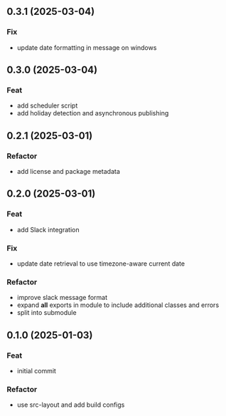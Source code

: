 ## 0.3.1 (2025-03-04)

### Fix

- update date formatting in message on windows

## 0.3.0 (2025-03-04)

### Feat

- add scheduler script
- add holiday detection and asynchronous publishing

## 0.2.1 (2025-03-01)

### Refactor

- add license and package metadata

## 0.2.0 (2025-03-01)

### Feat

- add Slack integration

### Fix

- update date retrieval to use timezone-aware current date

### Refactor

- improve slack message format
- expand __all__ exports in module to include additional classes and errors
- split into submodule

## 0.1.0 (2025-01-03)

### Feat

- initial commit

### Refactor

- use src-layout and add build configs
